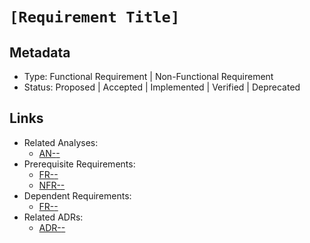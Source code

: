# `[Requirement Title]`

## Metadata

- Type: Functional Requirement | Non-Functional Requirement
- Status: Proposed | Accepted | Implemented | Verified | Deprecated
  <!-- Proposed: Under discussion | Accepted: Approved for implementation | Implemented: Code complete | Verified: Tests passing | Deprecated: No longer applicable -->

## Links

<!-- Internal project artifacts only. Replace or remove bullets as appropriate. -->

- Related Analyses:
  - [AN-<id>-<topic>](../analysis/AN-<id>-<topic>.md)
- Prerequisite Requirements:
  - [FR-<id>-<name>](../requirements/FR-<id>-<name>.md)
  - [NFR-<id>-<name>](../requirements/NFR-<id>-<name>.md)
- Dependent Requirements:
  - [FR-<id>-<name>](../requirements/FR-<id>-<name>.md)
- Related ADRs:
  - [ADR-<id>-<title>](../adr/ADR-<id>-<title>.md)
- Related Tasks:
  - [T-<id>-<task>](../tasks/T-<id>-<task>/README.md)

## Requirement Statement

`[Clear, concise, unambiguous statement of what is required. One requirement per document. Be specific and measurable.]`

Examples:

- FR: "The system shall provide a command to list all installed JDK versions"
- NFR: "JDK installation shall complete within 60 seconds for versions under 500MB"

## Rationale

`[Why this requirement exists. What problem does it solve? What value does it provide?]`

## User Story (if applicable)

`[For functional requirements]`
As a `[persona]`, I want `[capability]`, so that `[benefit]`.

`[For non-functional requirements]`
The system shall `[constraint/quality attribute]` to ensure `[benefit/goal]`.

## Acceptance Criteria

`[Specific, measurable, testable conditions that must be met]`

- [ ] `[Criterion 1 - be specific and testable]`
- [ ] `[Criterion 2 - include metrics where applicable]`
- [ ] `[Criterion 3 - reference test names when known]`
- [ ] `[Criterion 4 - platform-specific behavior if needed]`

## Technical Details (if applicable)

### Functional Requirement Details

`[For FRs: Detailed behavior, inputs/outputs, error conditions]`

### Non-Functional Requirement Details

`[For NFRs: Specific constraints, thresholds, standards]`

- Performance: `[Latency/throughput targets]`
- Security: `[Security requirements, standards]`
- Reliability: `[Availability, retry behavior]`
- Compatibility: `[Platform-specific requirements]`
- Usability: `[UX requirements, message standards]`

## Platform Considerations

### Unix

`[Unix-specific behavior or requirements]` | N/A – Platform agnostic

### Windows

`[Windows-specific behavior or requirements]` | N/A – Platform agnostic

### Cross-Platform

`[Behavior that must be consistent across platforms]` | N/A – Platform agnostic

## Risks & Mitigation

| Risk                 | Impact          | Likelihood      | Mitigation              | Validation                   |
| -------------------- | --------------- | --------------- | ----------------------- | ---------------------------- |
| `[Risk description]` | High/Medium/Low | High/Medium/Low | `[Mitigation strategy]` | `[How to verify mitigation]` |

## Implementation Notes

`[Any guidance for implementers. This is NOT a design document but can include:]`

- Preferred approaches or patterns to follow
- Known pitfalls to avoid
- Related code areas or modules
- Suggested libraries or tools

## External References

<!-- Only external resources. Internal documents go in Links section -->

- [External specification or standard](https://example.com) - Description | N/A – No external references

---

## Template Usage

For detailed instructions, see [Template Usage Instructions](README.md#individual-requirement-template-requirementsmd) in the templates README.

- Tasks:
  - [T-<id>-<task>](../tasks/T-<id>-<task>/README.md)

<!--lint enable remark-validate-links -->
